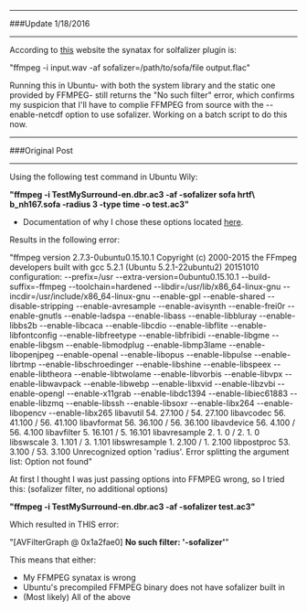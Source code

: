 ___
###Update 1/18/2016
___

According to [this](https://trac.ffmpeg.org/wiki/AudioChannelManipulation) website the synatax for solfalizer plugin is:

"ffmpeg -i input.wav -af sofalizer=/path/to/sofa/file output.flac"

Running this in Ubuntu- with both the system library and the static one provided by FFMPEG- still returns the "No such filter" error, which confirms my suspicion that I'll have to complie FFMPEG from source with the --enable-netcdf option to use sofalizer.  Working on a batch script to do this now.
___
###Original Post
___
Using the following test command in Ubuntu Wily:

**"ffmpeg -i TestMySurround-en.dbr.ac3 -af -sofalizer sofa hrtf\ b_nh167.sofa -radius 3 -type time -o test.ac3"**

- Documentation of why I chose these options located [here](https://github.com/NathanJPlummer/VirtuAudNoggin-3D/blob/master/FFMPEG/ffmpeg_sofalizer_options.md).

Results in the following error:

"ffmpeg version 2.7.3-0ubuntu0.15.10.1 Copyright (c) 2000-2015 the FFmpeg developers
  built with gcc 5.2.1 (Ubuntu 5.2.1-22ubuntu2) 20151010
  configuration: --prefix=/usr --extra-version=0ubuntu0.15.10.1 --build-suffix=-ffmpeg --toolchain=hardened --libdir=/usr/lib/x86_64-linux-gnu --incdir=/usr/include/x86_64-linux-gnu --enable-gpl --enable-shared --disable-stripping --enable-avresample --enable-avisynth --enable-frei0r --enable-gnutls --enable-ladspa --enable-libass --enable-libbluray --enable-libbs2b --enable-libcaca --enable-libcdio --enable-libflite --enable-libfontconfig --enable-libfreetype --enable-libfribidi --enable-libgme --enable-libgsm --enable-libmodplug --enable-libmp3lame --enable-libopenjpeg --enable-openal --enable-libopus --enable-libpulse --enable-librtmp --enable-libschroedinger --enable-libshine --enable-libspeex --enable-libtheora --enable-libtwolame --enable-libvorbis --enable-libvpx --enable-libwavpack --enable-libwebp --enable-libxvid --enable-libzvbi --enable-opengl --enable-x11grab --enable-libdc1394 --enable-libiec61883 --enable-libzmq --enable-libssh --enable-libsoxr --enable-libx264 --enable-libopencv --enable-libx265
  libavutil      54. 27.100 / 54. 27.100
  libavcodec     56. 41.100 / 56. 41.100
  libavformat    56. 36.100 / 56. 36.100
  libavdevice    56.  4.100 / 56.  4.100
  libavfilter     5. 16.101 /  5. 16.101
  libavresample   2.  1.  0 /  2.  1.  0
  libswscale      3.  1.101 /  3.  1.101
  libswresample   1.  2.100 /  1.  2.100
  libpostproc    53.  3.100 / 53.  3.100
Unrecognized option 'radius'.
Error splitting the argument list: Option not found"

At first I thought I was just passing options into FFMPEG wrong, so I tried this: (sofalizer filter, no additional options)

**"ffmpeg -i TestMySurround-en.dbr.ac3 -af -sofalizer test.ac3"**

Which resulted in THIS error:

"[AVFilterGraph @ 0x1a2fae0] **No such filter: '-sofalizer'**"

This means that either:
- My FFMPEG synatax is wrong
- Ubuntu's precompiled FFMPEG binary does not have sofalizer built in
- (Most likely) All of the above

